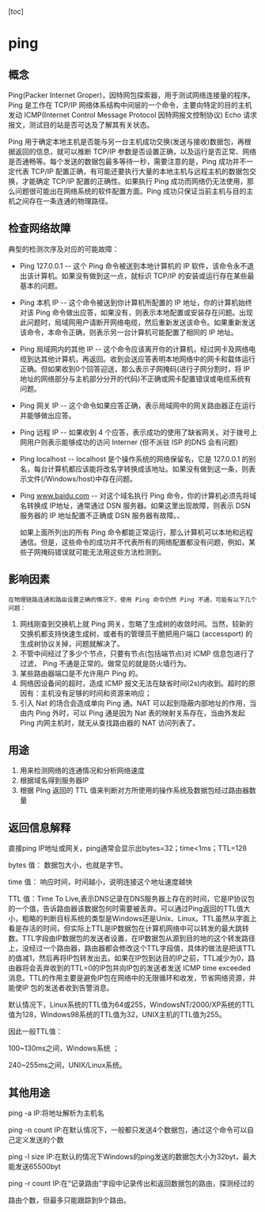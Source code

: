 [toc]

# ping

## 概念

Ping(Packer Internet Groper)，因特网包探索器，用于测试网络连接量的程序。Ping 是工作在 TCP/IP 网络体系结构中间层的一个命令，主要向特定的目的主机发动 ICMP(Internet Control Message Protocol 因特网报文控制协议) Echo 请求报文，测试目的站是否可达及了解其有关状态。

Ping 用于确定本地主机是否能与另一台主机成功交换(发送与接收)数据包，再根据返回的信息，就可以推断 TCP/IP 参数是否设置正确，以及运行是否正常、网络是否通畅等。每个发送的数据包最多等待一秒，需要注意的是，Ping 成功并不一定代表 TCP/IP 配置正确，有可能还要执行大量的本地主机与远程主机的数据包交换，才能确定 TCP/IP 配置的正确性。如果执行 Ping 成功而网络仍无法使用，那么问题很可能出在网络系统的软件配置方面。Ping 成功只保证当前主机与目的主机之间存在一条连通的物理路径。

## 检查网络故障

典型的检测次序及对应的可能故障：

- Ping 127.0.0.1 -- 这个 Ping 命令被送到本地计算机的 IP 软件，该命令永不退出该计算机。如果没有做到这一点，就标识 TCP/IP 的安装或运行存在某些最基本的问题。

- Ping 本机 IP -- 这个命令被送到你计算机所配置的 IP 地址，你的计算机始终对该 Ping 命令做出应答，如果没有，则表示本地配置或安装存在问题。出现此问题时，局域网用户请断开网络电缆，然后重新发送该命令。如果重新发送该命令，本命令正确，则表示另一台计算机可能配置了相同的 IP 地址。

- Ping 局域网内的其他 IP -- 这个命令应该离开你的计算机，经过网卡及网络电缆到达其他计算机，再返回。收到会送应答表明本地网络中的网卡和载体运行正确。但如果收到0个回答迎送，那么表示子网掩码(进行子网分割时，将 IP 地址的网络部分与主机部分分开的代码)不正确或网卡配置错误或电缆系统有问题。

- Ping 网关 IP -- 这个命令如果应答正确，表示局域网中的网关路由器正在运行并能够做出应答。

- Ping 远程 IP -- 如果收到 4 个应答，表示成功的使用了缺省网关。对于拨号上网用户则表示能够成功的访问 Interner (但不派驻 ISP 的DNS 会有问题)

- Ping localhost -- localhost 是个操作系统的网络保留名，它是 127.0.0.1 的别名，每台计算机都应该能将改名字转换成该地址。如果没有做到这一条，则表示文件(/Windows/host)中存在问题。

- Ping www.baidu.com --  对这个域名执行 Ping 命令，你的计算机必须先将域名转换成 IP地址，通常通过 DSN 服务器。如果这里出现故障，则表示 DSN 服务器的 IP 地址配置不正确或 DSN 服务器有故障。、

  如果上面所列出的所有 Ping 命令都能正常运行，那么计算机可以本地和远程通信。但是，这些命令的成功并不代表所有的网络配置都没有问题，例如，某些子网掩码错误就可能无法用这些方法检测到。

## 影响因素

   	在物理链路连通和路由设置正确的情况下，使用 Ping 命令仍然 Ping 不通，可能有以下几个问题：

  1. 网线刚查到交换机上就 Ping 网关，忽略了生成树的收敛时间。当然，较新的交换机都支持快速生成树，或者有的管理员干脆把用户端口 (accessport) 的生成树协议关掉，问题就解决了。
  2. 不管中间经过了多少个节点，只要有节点(包括端节点)对 ICMP 信息包进行了过滤， Ping 不通是正常的。做常见的就是防火墙行为。
  3. 某些路由器端口是不允许用户 Ping 的。
  4. 网络因设备间的超时，造成 ICMP 报文无法在缺省时间(2s)内收到。超时的原因有：主机没有足够的时间和资源来响应；
  5. 引入 Nat 的场合会造成单向 Ping 通。NAT 可以起到隐蔽内部地址的作用，当由内 Ping 外时，可以 Ping 通是因为 Nat 表的映射关系存在，当由外发起 Ping 内网主机时，就无从查找路由器的 NAT 访问列表了。 

## 用途

1. 用来检测网络的连通情况和分析网络速度
2. 根据域名得到服务器IP
3. 根据 PIng 返回的 TTL 值来判断对方所使用的操作系统及数据包经过路由器数量

## 返回信息解释

直接ping IP地址或网关，ping通常会显示出bytes=32；time<1ms；TTL=128

bytes 值： 数据包大小，也就是字节。

time 值： 响应时间，时间越小，说明连接这个地址速度越快

TTL 值：Time To Live,表示DNS记录在DNS服务器上存在的时间，它是IP协议包的一个值，告诉路由器该数据包何时需要被丢弃。可以通过Ping返回的TTL值大小，粗略的判断目标系统的类型是Windows还是Unix、Linux。TTL虽然从字面上看是存活的时间，但实际上TTL是IP数据包在计算机网络中可以转发的最大跳转数。TTL字段由IP数据包的发送者设置，在IP数据包从源到目的地的这个转发路径上，没经过一个路由器，路由器都会修改这个TTL字段值，具体的做法是把该TTL的值减1，然后再将IP包转发出去。如果在IP包到达目的IP之前，TTL减少为0，路由器将会丢弃收到的TTL=0的IP包并向IP包的发送者发送 ICMP time exceeded消息。TTL的作用主要是避免IP包在网络中的无限循环和收发，节省网络资源，并能使IP 包的发送者收到告警消息。

默认情况下，Linux系统的TTL值为64或255，WindowsNT/2000/XP系统的TTL值为128，Windows98系统的TTL值为32，UNIX主机的TTL值为255。

因此一般TTL值：

100~130ms之间，Windows系统 ；

240~255ms之间，UNIX/Linux系统。

## 其他用途

ping -a IP:将地址解析为主机名

ping -n count IP:在默认情况下，一般都只发送4个数据包，通过这个命令可以自己定义发送的个数

ping -l size IP:在默认的情况下Windows的ping发送的数据包大小为32byt，最大能发送65500byt

ping -r count IP:在“记录路由”字段中记录传出和返回数据包的路由，探测经过的

路由个数，但最多只能跟踪到9个路由。